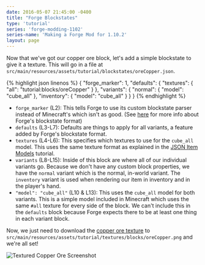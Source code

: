 ```yaml
---
date: 2016-05-07 21:45:00 -0400
title: "Forge Blockstates"
type: 'tutorial'
series: 'forge-modding-1102'
series-name: 'Making a Forge Mod for 1.10.2'
layout: page
---
```


Now that we've got our copper ore block, let's add a simple blockstate to give it a texture. This will go in a file at `src/main/resources/assets/tutorial/blockstates/oreCopper.json`.

{% highlight json linenos %}
{
	"forge_marker": 1,
	"defaults": {
		"textures": {
			"all": "tutorial:blocks/oreCopper"
		}
	},
	"variants": {
		"normal": {
			"model": "cube_all"
		},
		"inventory": {
			"model": "cube_all"
		}
	}
}
{% endhighlight %}

- `forge_marker` (L2): This tells Forge to use its custom blockstate parser instead of Minecraft's which isn't as good. (See [here](https://mcforge.readthedocs.io/en/latest/blockstates/forgeBlockstates/) for more info about Forge's blockstate format)
- `defaults` (L3-L7): Defaults are things to apply for all variants, a feature added by Forge's blockstate format.
- `textures` (L4-L6): This specifies which textures to use for the `cube_all` model. This uses the same texture format as explained in the [JSON Item Models](http://localhost:4000/tutorials/forge-modding-19/json-item-models/) tutorial.
- `variants` (L8-L15): Inside of this block are where all of our individual variants go. Because we don't have any custom block properties, we have the `normal` variant which is the normal, in-world variant. The `inventory` variant is used when rendering our item in inventory and in the player's hand.
- `"model": "cube_all"` (L10 & L13): This uses the `cube_all` model for both variants. This is a simple model included in Minecraft which uses the same `#all` texture for every side of the block. We can't include this in the `defaults` block because Forge expects there to be at least one thing in each variant block.

Now, we just need to download the [copper ore texture](https://raw.githubusercontent.com/CyanideX/Unity/master/assets/thermalfoundation/textures/blocks/ore/Ore_Copper.png) to `src/main/resources/assets/tutorial/textures/blocks/oreCopper.png` and we're all set!

![Textured Copper Ore Screenshot](http://i.imgur.com/wJ1iJUg.png)